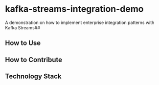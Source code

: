 # kafka-streams-integration-demo
A demonstration on how to implement enterprise integration patterns with Kafka Streams##

## How to Use

## How to Contribute

## Technology Stack
